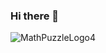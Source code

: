 ### Hi there 👋

![MathPuzzleLogo4](https://user-images.githubusercontent.com/54938342/117555614-4de77080-b069-11eb-8c2c-f87e2a00459d.jpg)

